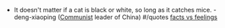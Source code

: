 - It doesn't matter if a cat is black or white, so long as it catches mice. - deng-xiaoping ([Communist]() leader of China) #/quotes [facts vs feelings]()
